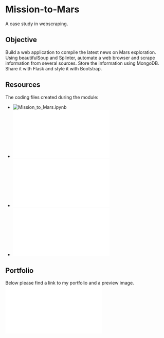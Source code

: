 # Mission-to-Mars
A case study in webscraping.

## Objective
Build a web application to compile the latest news on Mars exploration. Using beautifulSoup and Splinter, automate a web browser and scrape information from several sources. Store the information using MongoDB. Share it with Flask and style it with Bootstrap. 

## Resources
The coding files created during the module:
* ![Mission_to_Mars.ipynb](./Mission_to_Mars.ipynb)
* ![scraping.py](./scraping.py)
* ![app.py](./app.py)
* ![index.html](./apps/templates/index.html)

## Portfolio
Below please find a link to my portfolio and a preview image. 
![Portfolio](./rcelorioPortfolio.pdf)